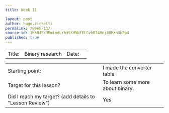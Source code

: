 ```yaml
---
title: Week 11

layout: post
author: hugo.ricketts
permalink: /week-11/
source-id: 1K6NJ5c3EmlndLYh3SXH5NfELGvhB74Mnj88MXn3bPp4
published: true
---
```

<table>
  <tr>
    <td>Title:  </td>
    <td>Binary research</td>
    <td> Date:  </td>
    <td></td>
  </tr>
</table>


<table>
  <tr>
    <td>Starting point:</td>
    <td>I made the converter table</td>
  </tr>
  <tr>
    <td>Target for this lesson?</td>
    <td>To learn some more about binary.</td>
  </tr>
  <tr>
    <td>Did I reach my target? 
(add details to "Lesson Review")</td>
    <td>Yes</td>
  </tr>
</table>


